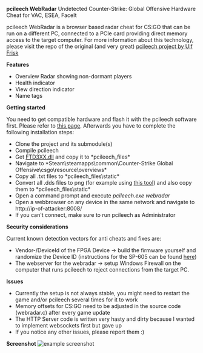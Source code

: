 **pcileech WebRadar** Undetected Counter-Strike: Global Offensive Hardware Cheat for VAC, ESEA, FaceIt

pcileech WebRadar is a browser based radar cheat for CS:GO that can be run on a different PC, connected to a PCIe card providing direct memory access to the target computer. For more information about this technology, please visit the repo of the original (and very great) [pcileech project by Ulf Frisk](https://github.com/ufrisk/pcileech)

**Features**
 - Overview Radar showing non-dormant players
 - Health indicator
 - View direction indicator
 - Name tags


**Getting started**

You need to get compatible hardware and flash it with the pcileech software first. Please refer to [this page](https://github.com/ufrisk/pcileech/blob/master/readme.md#hardware).
Afterwards you have to complete the following installation steps:

 - Clone the project and its submodule(s)
 - Compile pcileech
 - Get [FTD3XX.dll](http://www.ftdichip.com/Drivers/D3XX/FTD3XXLibrary_v1.2.0.6.zip) and copy it to *pcileech_files\*
 - Navigate to *Steam\steamapps\common\Counter-Strike Global Offensive\csgo\resource\overviews\*
 - Copy all .txt files to *pcileech_files\static\*
 - Convert all .dds files to png (for example using [this tool](http://www.ddsconverter.com/)) and also copy them to *pcileech_files\static\*
 - Open a command prompt and execute *pcileech.exe webradar*
 - Open a webbrowser on any device in the same network and navigate to http://ip-of-attacker:8008/
 - If you can't connect, make sure to run pcileech as Administrator

 
**Security considerations**

Current known detection vectors for anti cheats and fixes are:

 - Vendor-/DeviceId of the FPGA Device -> build the firmware yourself and randomize the Device ID (instructions for the SP-605 can be found [here](https://github.com/ufrisk/pcileech-fpga/blob/master/sp605_ft601/build.md))
 - The webserver for the webradar -> setup Windows Firewall on the computer that runs pcileech to reject connections from the target PC.

 
**Issues**

 - Currently the setup is not always stable, you might need to restart the game and/or pcileech several times for it to work
 - Memory offsets for CS:GO need to be adjusted in the source code (webradar.c) after every game update
 - The HTTP Server code is written very hasty and dirty because I wanted to implement websockets first but gave up
 - If you notice any other issues, please report them :)

**Screenshot**
![example screenshot](https://u.sky.fail/e53209def0c03871068.png)